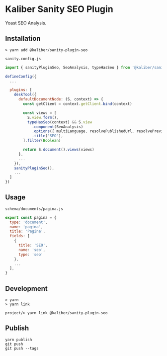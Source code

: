 # Kaliber Sanity SEO Plugin

Yoast SEO Analysis.

## Installation

```
> yarn add @kaliber/sanity-plugin-seo
```

`sanity.config.js`

```js
import { sanityPluginSeo, SeoAnalysis, typeHasSeo } from '@kaliber/sanity-plugin-seo'

defineConfig({
  ...

  plugins: [
    deskTool({
      defaultDocumentNode: (S, context) => {
        const getClient = context.getClient.bind(context)

        const views = [
          S.view.form(),
          typeHasSeo(context) && S.view
            .component(SeoAnalysis)
            .options({ multiLanguage, resolvePublishedUrl, resolvePreviewUrl, getClient, reportError })
            .title('SEO'),
        ].filter(Boolean)

        return S.document().views(views)
      },
      ...
    }),
    sanityPluginSeo(),
    ...
  ]
})
```


## Usage

`schema/documents/pagina.js`

```js
export const pagina = {
  type: 'document',
  name: 'pagina',
  title: 'Pagina',
  fields: [
    {
      title: 'SEO',
      name: 'seo',
      type: 'seo'
    },
    ...
  ],
}
```

## Development

```
> yarn
> yarn link
```

```
project/> yarn link @kaliber/sanity-plugin-seo
```

## Publish

```
yarn publish
git push
git push --tags
```
